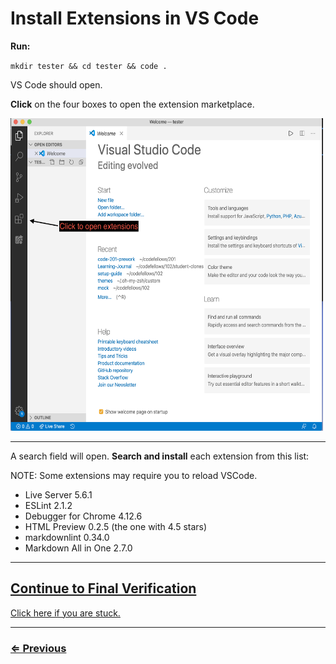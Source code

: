 # Install Extensions in VS Code

**Run:**

`mkdir tester && cd tester && code .`

VS Code should open.

**Click** on the four boxes to open the extension marketplace.

<img src="../images/extensions.png" width="500" height="500">

---

A search field will open.  **Search and install** each extension from this list:

NOTE: Some extensions may require you to reload VSCode.

- Live Server 5.6.1
- ESLint 2.1.2
- Debugger for Chrome 4.12.6
- HTML Preview 0.2.5  (the one with 4.5 stars)
- markdownlint 0.34.0
- Markdown All in One 2.7.0

---

## [Continue to Final Verification](../test/test.md)

[Click here if you are stuck.](../../error/error.md)

---
### [⇐ Previous](../git/git-prompt.md)